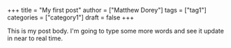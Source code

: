 +++
title = "My first post"
author = ["Matthew Dorey"]
tags = ["tag1"]
categories = ["category1"]
draft = false
+++

This is my post body. I'm going to type some more words and see it update in near to real time.
